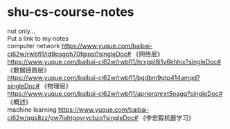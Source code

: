 # shu-cs-course-notes
not only...   
Put a link to my notes  
computer network https://www.yuque.com/baibai-ci62w/rwbfl1/id9psgph70fgiosi?singleDoc# 《网络层》  
https://www.yuque.com/baibai-ci62w/rwbfl1/hrxppl8i1y6khhix?singleDoc# 《数据链路层》  
https://www.yuque.com/baibai-ci62w/rwbfl1/bgdbm9gtp414amqd?singleDoc# 《物理层》  
https://www.yuque.com/baibai-ci62w/rwbfl1/apriorqnrxt5oagg?singleDoc# 《概述》  
machine learning https://www.yuque.com/baibai-ci62w/qgs8zz/gw7iahtgoyrycbzo?singleDoc# 《李宏毅机器学习》
